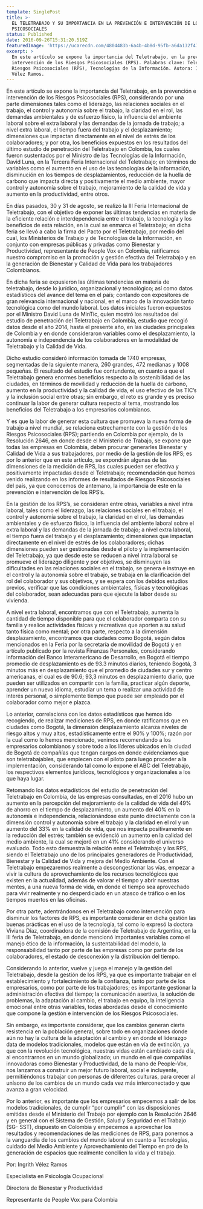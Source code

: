 ```yaml
---
template: SinglePost
title: >-
  EL TELETRABAJO Y SU IMPORTANCIA EN LA PREVENCIÓN E INTERVENCIÓN DE LOS RIESGOS
  PSICOSOCIALES
status: Published
date: 2016-09-26T15:31:20.519Z
featuredImage: 'https://ucarecdn.com/4804483b-6a4b-4b8d-95fb-a6da132f47fd/'
excerpt: >
  En este artículo se expone la importancia del Teletrabajo, en la prevención e
  intervención de los Riesgos Psicosociales (RPS). Palabras clave: Teletrabajo,
  Riesgos Psicosociales (RPS), Tecnologías de la Información. Autora: Ingrith
  Vélez Ramos.
---
```

En este artículo se expone la importancia del Teletrabajo, en la prevención e intervención de los Riesgos Psicosociales (RPS), considerando por una parte dimensiones tales como el liderazgo, las relaciones sociales en el trabajo, el control y autonomía sobre el trabajo, la claridad en el rol, las demandas ambientales y de esfuerzo físico, la influencia del ambiente laboral sobre el extra laboral y las demandas de la jornada de trabajo; a nivel extra laboral, el tiempo fuera del trabajo y el desplazamiento; dimensiones que impactan directamente en el nivel de estrés de los colaboradores; y por otra, los beneficios expuestos en los resultados del último estudio de penetración del Teletrabajo en Colombia, los cuales fueron sustentados por el Ministro de las Tecnologías de la Información, David Luna, en la Tercera Feria Internacional del Teletrabajo; en términos de variables como el aumento en el uso de las tecnologías de la información, disminución en los tiempos de desplazamientos, reducción de la huella de carbono que impacta directa y positivamente el medio ambiente, mayor control y autonomía sobre el trabajo, mejoramiento de la calidad de vida y aumento en la productividad, entre otros.

En días pasados, 30 y 31 de agosto, se realizó la III Feria Internacional de Teletrabajo, con el objetivo de exponer las últimas tendencias en materia de la eficiente relación e interdependencia entre el trabajo, la tecnología y los beneficios de esta relación, en la cual se enmarca el Teletrabajo; en dicha feria se llevó a cabo la firma del Pacto por el Teletrabajo, por medio del cual, los Ministerios de Trabajo y de Tecnologías de la Información, en conjunto con empresas públicas y privadas como Bienestar y Productividad, representante de People Vox en Colombia, ratificamos nuestro compromiso en la promoción y gestión efectiva del Teletrabajo y en la generación de Bienestar y Calidad de Vida para los trabajadores Colombianos.

En dicha feria se expusieron las últimas tendencias en materia de teletrabajo, desde lo jurídico, organizacional y tecnológico; así como datos estadísticos del avance del tema en el país; contando con expositores de gran relevancia internacional y nacional, en el marco de la innovación tanto tecnológica como del mundo laboral. Los datos iniciales fueron expuestos por el Ministro David Luna de MinTic, quien mostró los resultados del estudio de penetración del Teletrabajo en Colombia, estudio que recogió datos desde el año 2014, hasta el presente año, en las ciudades principales de Colombia y en donde consideraron variables como el desplazamiento, la autonomía e independencia de los colaboradores en la modalidad de Teletrabajo y la Calidad de Vida.

Dicho estudio consideró información tomada de 1740 empresas, segmentadas de la siguiente manera, 260 grandes, 472 medianas y 1008 pequeñas. El resultado del estudio fue contundente, en cuanto a que el Teletrabajo genera enormes beneficios respecto a la sostenibilidad de las ciudades, en términos de movilidad y reducción de la huella de carbono, aumento en la productividad y la calidad de vida, el uso efectivo de las TIC’s y la inclusión social entre otras; sin embargo, el reto es grande y es preciso continuar la labor de generar cultura respecto al tema, mostrando los beneficios del Teletrabajo a los empresarios colombianos.

Y es que la labor de generar esta cultura que promueva la nueva forma de trabajo a nivel mundial, se relaciona estrechamente con la gestión de los Riesgos Psicosociales (RPS); partiendo en Colombia por ejemplo, de la Resolución 2646, en donde desde el Ministerio de Trabajo, se expone que todas las empresas en Colombia, deben procurar generarles Bienestar y Calidad de Vida a sus trabajadores, por medio de la gestión de los RPS; es por lo anterior que en este artículo, se expondrán algunas de las dimensiones de la medición de RPS, las cuales pueden ser efectiva y positivamente impactadas desde el Teletrabajo; recomendación que hemos venido realizando en los informes de resultados de Riesgos Psicosociales del país, ya que conocemos de antemano, la importancia de este en la prevención e intervención de los RPS’s.

En la gestión de los RPS’s, se consideran entre otras, variables a nivel intra laboral, tales como el liderazgo, las  relaciones sociales en el trabajo, el control y autonomía sobre el trabajo, la claridad en el rol, las demandas ambientales y de esfuerzo físico, la influencia del ambiente laboral sobre el extra laboral y las demandas de la jornada de trabajo; a nivel extra laboral, el tiempo fuera del trabajo y el desplazamiento; dimensiones que impactan directamente en el nivel de estrés de los colaboradores; dichas dimensiones pueden ser gestionadas desde el piloto y la implementación del Teletrabajo, ya que desde este se reducen a nivel intra laboral se promueve el liderazgo diligente y por objetivos, se disminuyen las dificultades en las relaciones sociales en el trabajo, se genera e instruye en el control y la autonomía sobre el trabajo, se trabaja en la clarificación del rol del colaborador y sus objetivos, y se espera con los debidos estudios previos, verificar que las condiciones ambientales, físicas y tecnológicas del colaborador, sean adecuadas para que ejecute la labor desde su vivienda.

A nivel extra laboral, encontramos que con el Teletrabajo, aumenta la cantidad de tiempo disponible para que el colaborador comparta con su familia y realice actividades físicas y recreativas que aporten a su salud tanto física como mental; por otra parte, respecto a la dimensión desplazamiento, encontramos que ciudades como Bogotá, según datos mencionados en la Feria por la secretaría de movilidad de Bogotá y en artículo publicado por la revista Finanzas Personales, considerando información del Banco Interamericano de Desarrollo, en Bogotá el tiempo promedio de desplazamiento es de 93.3 minutos diarios, teniendo Bogotá, 3 minutos más en desplazamiento que el promedio de ciudades sur y centro americanas, el cual es de 90.6; 93,3 minutos en desplazamiento diario, que pueden ser utilizados en compartir con la familia, practicar algún deporte, aprender un nuevo idioma, estudiar un tema o realizar una actividad de interés personal, o simplemente tiempo que puede ser empleado por el colaborador como mejor e plazca.

Lo anterior, correlaciona con los datos estadísticos que hemos ido recogiendo, de realizar mediciones de RPS, en donde ratificamos que en ciudades como Bogotá, la dimensión desplazamiento alcanza niveles de riesgo altos y muy altos, estadísticamente entre el 90% y 100%; razón por la cual como lo hemos mencionado, venimos recomendando a los empresarios colombianos y sobre todo a los líderes ubicados en la ciudad de Bogotá de compañías que tengan cargos en donde evidenciamos que son teletrabajables, que empiecen con el piloto para luego proceder a la implementación, considerando tal como lo expone el ABC del Teletrabajo, los respectivos elementos jurídicos, tecnológicos y organizacionales a los que haya lugar.

Retomando los datos estadísticos del estudio de penetración del Teletrabajo en Colombia, de las empresas consultadas, en el 2016 hubo un aumento en la percepción del mejoramiento de la calidad de vida del 49% de ahorro en el tiempo de desplazamiento, un aumento del 40% en la autonomía e independencia, relacionándose este punto directamente con la dimensión control y autonomía sobre el trabajo y la claridad en el rol y un aumento del 33% en la calidad de vida, que nos impacta positivamente en la reducción del estrés; también se evidenció un aumento en la calidad del medio ambiente, la cual se mejoró en un 41% considerando el universo evaluado. Todo esto demuestra la relación entre el Teletrabajo y los RPS, siendo el Teletrabajo uno de los principales generadores de Productividad, Bienestar y la Calidad de Vida y mejora del Medio Ambiente. Con el Teletrabajo empezaremos realmente a descongestionar las vías, empezar a vivir la cultura de aprovechamiento de los recursos tecnológicos que existen en la actualidad, además de valorar el tiempo y abrir nuestras mentes, a una nueva forma de vida, en donde el tiempo sea aprovechado para vivir realmente y no desperdiciado en un atasco de tráfico o en los tiempos muertos en las oficinas.

Por otra parte, adentrándonos en el Teletrabajo como intervención para disminuir los factores de RPS, es importante considerar en dicha gestión las buenas prácticas en el uso de la tecnología, tal como lo expresó la doctora Viviana Díaz, coordinadora de la comisión de Teletrabajo de Argentina, en la III feria de Teletrabajo, en donde mencionó importantes variables como el manejo ético de la información, la sustentabilidad del modelo, la responsabilidad tanto por parte de las empresas como por parte de los colaboradores, el estado de desconexión y la distribución del tiempo.

Considerando lo anterior, vuelve y juega el manejo y la gestión del Teletrabajo, desde la gestión de los RPS, ya que es importante trabajar en el establecimiento y fortalecimiento de la confianza, tanto por parte de los empresarios, como por parte de los trabajadores; es importante gestionar la administración efectiva del tiempo; la comunicación asertiva, la solución de problemas, la adaptación al cambio, el trabajo en equipo, la inteligencia emocional entre otras variables, todas abordadas desde el conocimiento que compone la gestión e intervención de los Riesgos Psicosociales.

Sin embargo, es importante considerar, que los cambios generan cierta resistencia en la población general, sobre todo en organizaciones donde aún no hay la cultura de la adaptación al cambio y en donde el liderazgo data de modelos tradicionales, modelos que están en vía de extinción, ya que con la revolución tecnológica, nuestras vidas están cambiado cada día, al encontrarnos en un mundo globalizado; un mundo en el que compañías innovadoras como Bienestar y Productividad, de la mano de People-Vox, nos lanzamos a construir un mejor futuro laboral, social e incluyente, permitiéndonos trabajar con personas de diferentes culturas, para crecer al unísono de los cambios de un mundo cada vez más interconectado y que avanza a gran velocidad.

Por lo anterior, es importante que los empresarios empecemos a salir de los modelos tradicionales, de cumplir “por cumplir” con las disposiciones emitidas desde el Ministerio del Trabajo por ejemplo con la Resolución 2646 y en general con el Sistema de Gestión, Salud y Seguridad en el Trabajo (SG- SST), dispuesto en Colombia y empecemos a aprovechar los resultados y recomendaciones de las mediciones de RPS, para ponernos a la vanguardia de los cambios del mundo laboral en cuanto a Tecnologías, cuidado del Medio Ambiente y Aprovechamiento del Tiempo en pro de la generación de espacios que realmente concilien la vida y el trabajo.

Por: Ingrith Vélez Ramos

Especialista en Psicología Ocupacional

Directora de Bienestar y Productividad

Representante de People Vox para Colombia
